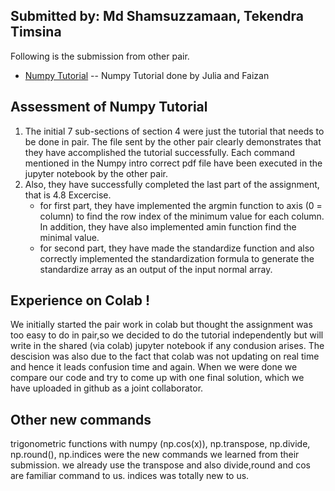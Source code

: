 ## Submitted by: Md Shamsuzzamaan, Tekendra Timsina

Following is the submission from other pair.
* [Numpy Tutorial] -- Numpy Tutorial done by Julia and Faizan
## Assessment of Numpy Tutorial
1. The initial 7 sub-sections of section 4 were just the tutorial that needs to be done in pair. The file sent by the other pair clearly demonstrates that they have accomplished the tutorial successfully. Each command mentioned in the Numpy intro correct pdf file have been executed in the jupyter notebook by the other pair. 
2. Also, they have successfully completed the last part of the assignment, that is 4.8 Excercise. 
    -   for first part, they have implemented the argmin function to axis (0 = column) to find the row index of the minimum value for each column. In addition, they have also implemented amin function find the minimal value. 
    -   for second part, they have made the standardize function and also correctly implemented the standardization formula to generate the standardize array as an output of the input normal array.

## Experience on Colab !
We initially started the pair work in colab but thought the assignment was too easy to do in pair,so we decided to  do the tutorial independently but will write in the shared (via colab) jupyter notebook if any condusion arises. The descision was also due to the fact that colab was not updating on real time and hence it leads confusion time and again. 
When we were done we compare our code and try to come up with one final solution, which we have uploaded in github as a joint collaborator.


## Other new commands
trigonometric functions with numpy (np.cos(x)), np.transpose, np.divide, np.round(), np.indices were the new commands we learned from their submission. we already use the transpose and also divide,round and cos are familiar command to us. indices was totally new to us. 

[Numpy Tutorial]: <https://github.com/StoJulia/ML_integrify.git>